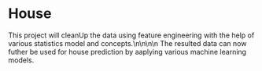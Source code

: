 # House

This project will cleanUp the data using feature engineering with the help of various statistics model and concepts.\n\n\n\n
The resulted data can now futher be used for house prediction by aaplying various machine learning models.


